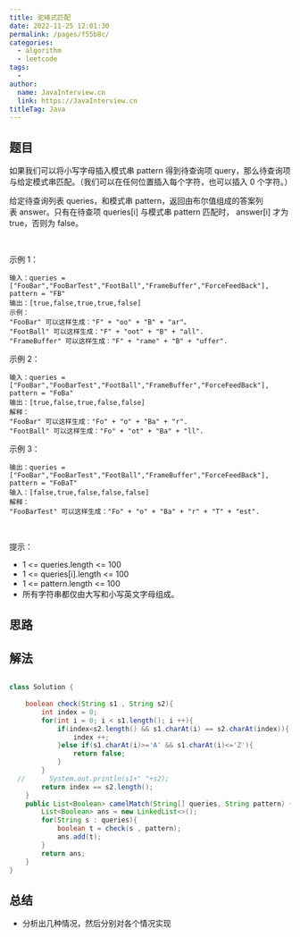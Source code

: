 ```yaml
---
title: 驼峰式匹配
date: 2022-11-25 12:01:30
permalink: /pages/f55b8c/
categories:
  - algorithm
  - leetcode
tags:
  - 
author: 
  name: JavaInterview.cn
  link: https://JavaInterview.cn
titleTag: Java
---
```


## 题目

如果我们可以将小写字母插入模式串 pattern 得到待查询项 query，那么待查询项与给定模式串匹配。（我们可以在任何位置插入每个字符，也可以插入 0 个字符。）

给定待查询列表 queries，和模式串 pattern，返回由布尔值组成的答案列表 answer。只有在待查项 queries[i] 与模式串 pattern 匹配时， answer[i] 才为 true，否则为 false。

 

示例 1：

    输入：queries = ["FooBar","FooBarTest","FootBall","FrameBuffer","ForceFeedBack"], pattern = "FB"
    输出：[true,false,true,true,false]
    示例：
    "FooBar" 可以这样生成："F" + "oo" + "B" + "ar"。
    "FootBall" 可以这样生成："F" + "oot" + "B" + "all".
    "FrameBuffer" 可以这样生成："F" + "rame" + "B" + "uffer".
示例 2：

    输入：queries = ["FooBar","FooBarTest","FootBall","FrameBuffer","ForceFeedBack"], pattern = "FoBa"
    输出：[true,false,true,false,false]
    解释：
    "FooBar" 可以这样生成："Fo" + "o" + "Ba" + "r".
    "FootBall" 可以这样生成："Fo" + "ot" + "Ba" + "ll".
示例 3：

    输出：queries = ["FooBar","FooBarTest","FootBall","FrameBuffer","ForceFeedBack"], pattern = "FoBaT"
    输入：[false,true,false,false,false]
    解释： 
    "FooBarTest" 可以这样生成："Fo" + "o" + "Ba" + "r" + "T" + "est".
 

提示：

- 1 <= queries.length <= 100
- 1 <= queries[i].length <= 100
- 1 <= pattern.length <= 100
- 所有字符串都仅由大写和小写英文字母组成。


## 思路



## 解法
```java

class Solution {
    
    boolean check(String s1 , String s2){
        int index = 0;
        for(int i = 0; i < s1.length(); i ++){
            if(index<s2.length() && s1.charAt(i) == s2.charAt(index)){
                index ++;
            }else if(s1.charAt(i)>='A' && s1.charAt(i)<='Z'){
                return false;
            }
        }
  //      System.out.println(s1+" "+s2);
        return index == s2.length();
    }
    public List<Boolean> camelMatch(String[] queries, String pattern) {
        List<Boolean> ans = new LinkedList<>();
        for(String s : queries){
            boolean t = check(s , pattern);
            ans.add(t);
        }
        return ans;
    }
}
```

## 总结

- 分析出几种情况，然后分别对各个情况实现 
